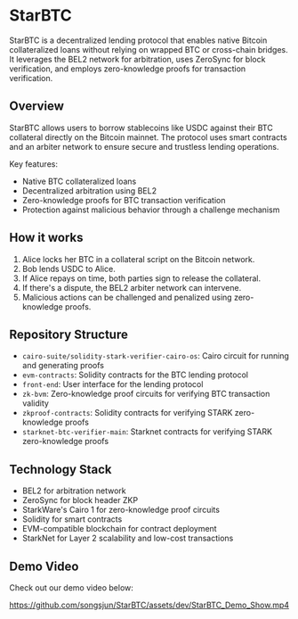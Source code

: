 # StarBTC

StarBTC is a decentralized lending protocol that enables native Bitcoin collateralized loans without relying on wrapped BTC or cross-chain bridges. It leverages the BEL2 network for arbitration, uses ZeroSync for block verification, and employs zero-knowledge proofs for transaction verification.

## Overview

StarBTC allows users to borrow stablecoins like USDC against their BTC collateral directly on the Bitcoin mainnet. The protocol uses smart contracts and an arbiter network to ensure secure and trustless lending operations.

Key features:
- Native BTC collateralized loans
- Decentralized arbitration using BEL2
- Zero-knowledge proofs for BTC transaction verification
- Protection against malicious behavior through a challenge mechanism

## How it works

1. Alice locks her BTC in a collateral script on the Bitcoin network.
2. Bob lends USDC to Alice.
3. If Alice repays on time, both parties sign to release the collateral.
4. If there's a dispute, the BEL2 arbiter network can intervene.
5. Malicious actions can be challenged and penalized using zero-knowledge proofs.

## Repository Structure

- `cairo-suite/solidity-stark-verifier-cairo-os`: Cairo circuit for running and generating proofs
- `evm-contracts`: Solidity contracts for the BTC lending protocol
- `front-end`: User interface for the lending protocol
- `zk-bvm`: Zero-knowledge proof circuits for verifying BTC transaction validity
- `zkproof-contracts`: Solidity contracts for verifying STARK zero-knowledge proofs
- `starknet-btc-verifier-main`: Starknet contracts for verifying STARK zero-knowledge proofs

## Technology Stack

- BEL2 for arbitration network
- ZeroSync for block header ZKP
- StarkWare's Cairo 1 for zero-knowledge proof circuits
- Solidity for smart contracts
- EVM-compatible blockchain for contract deployment
- StarkNet for Layer 2 scalability and low-cost transactions

## Demo Video

Check out our demo video below:

https://github.com/songsjun/StarBTC/assets/dev/StarBTC_Demo_Show.mp4
